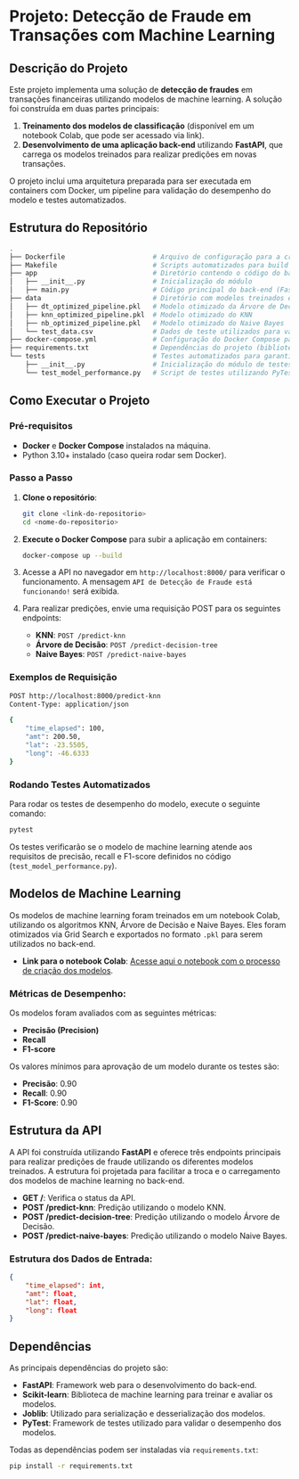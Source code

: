 # Projeto: Detecção de Fraude em Transações com Machine Learning

## Descrição do Projeto

Este projeto implementa uma solução de **detecção de fraudes** em transações financeiras utilizando modelos de machine learning. A solução foi construída em duas partes principais:

1. **Treinamento dos modelos de classificação** (disponível em um notebook Colab, que pode ser acessado via link).
2. **Desenvolvimento de uma aplicação back-end** utilizando **FastAPI**, que carrega os modelos treinados para realizar predições em novas transações.

O projeto inclui uma arquitetura preparada para ser executada em containers com Docker, um pipeline para validação do desempenho do modelo e testes automatizados.

## Estrutura do Repositório

```bash
.
├── Dockerfile                      # Arquivo de configuração para a criação da imagem Docker
├── Makefile                        # Scripts automatizados para build e execução
├── app                             # Diretório contendo o código do back-end
│   ├── __init__.py                 # Inicialização do módulo
│   ├── main.py                     # Código principal do back-end (FastAPI)
├── data                            # Diretório com modelos treinados e dados de teste
│   ├── dt_optimized_pipeline.pkl   # Modelo otimizado da Árvore de Decisão
│   ├── knn_optimized_pipeline.pkl  # Modelo otimizado do KNN
│   ├── nb_optimized_pipeline.pkl   # Modelo otimizado do Naive Bayes
│   └── test_data.csv               # Dados de teste utilizados para validar o modelo
├── docker-compose.yml              # Configuração do Docker Compose para orquestrar os containers
├── requirements.txt                # Dependências do projeto (bibliotecas Python)
└── tests                           # Testes automatizados para garantir o desempenho do modelo
    ├── __init__.py                 # Inicialização do módulo de testes
    └── test_model_performance.py   # Script de testes utilizando PyTest
```

## Como Executar o Projeto

### Pré-requisitos

- **Docker** e **Docker Compose** instalados na máquina.
- Python 3.10+ instalado (caso queira rodar sem Docker).

### Passo a Passo

1. **Clone o repositório**:
   ```bash
   git clone <link-do-repositorio>
   cd <nome-do-repositorio>
   ```

2. **Execute o Docker Compose** para subir a aplicação em containers:
   ```bash
   docker-compose up --build
   ```

3. Acesse a API no navegador em `http://localhost:8000/` para verificar o funcionamento. A mensagem `API de Detecção de Fraude está funcionando!` será exibida.

4. Para realizar predições, envie uma requisição POST para os seguintes endpoints:
   - **KNN**: `POST /predict-knn`
   - **Árvore de Decisão**: `POST /predict-decision-tree`
   - **Naive Bayes**: `POST /predict-naive-bayes`

### Exemplos de Requisição

```bash
POST http://localhost:8000/predict-knn
Content-Type: application/json

{
    "time_elapsed": 100,
    "amt": 200.50,
    "lat": -23.5505,
    "long": -46.6333
}
```

### Rodando Testes Automatizados

Para rodar os testes de desempenho do modelo, execute o seguinte comando:

```bash
pytest
```

Os testes verificarão se o modelo de machine learning atende aos requisitos de precisão, recall e F1-score definidos no código (`test_model_performance.py`).

## Modelos de Machine Learning

Os modelos de machine learning foram treinados em um notebook Colab, utilizando os algoritmos KNN, Árvore de Decisão e Naive Bayes. Eles foram otimizados via Grid Search e exportados no formato `.pkl` para serem utilizados no back-end.

- **Link para o notebook Colab**: [Acesse aqui o notebook com o processo de criação dos modelos](https://colab.research.google.com/drive/1MeiMQmCCla4JdZPGCKcvqzIEvY3BaTOB#scrollTo=D7a0GB20Zqm8).

### Métricas de Desempenho:

Os modelos foram avaliados com as seguintes métricas:
- **Precisão (Precision)**
- **Recall**
- **F1-score**

Os valores mínimos para aprovação de um modelo durante os testes são:
- **Precisão**: 0.90
- **Recall**: 0.90
- **F1-Score**: 0.90

## Estrutura da API

A API foi construída utilizando **FastAPI** e oferece três endpoints principais para realizar predições de fraude utilizando os diferentes modelos treinados. A estrutura foi projetada para facilitar a troca e o carregamento dos modelos de machine learning no back-end.

- **GET /**: Verifica o status da API.
- **POST /predict-knn**: Predição utilizando o modelo KNN.
- **POST /predict-decision-tree**: Predição utilizando o modelo Árvore de Decisão.
- **POST /predict-naive-bayes**: Predição utilizando o modelo Naive Bayes.

### Estrutura dos Dados de Entrada:

```json
{
    "time_elapsed": int,
    "amt": float,
    "lat": float,
    "long": float
}
```

## Dependências

As principais dependências do projeto são:

- **FastAPI**: Framework web para o desenvolvimento do back-end.
- **Scikit-learn**: Biblioteca de machine learning para treinar e avaliar os modelos.
- **Joblib**: Utilizado para serialização e desserialização dos modelos.
- **PyTest**: Framework de testes utilizado para validar o desempenho dos modelos.

Todas as dependências podem ser instaladas via `requirements.txt`:

```bash
pip install -r requirements.txt
```
